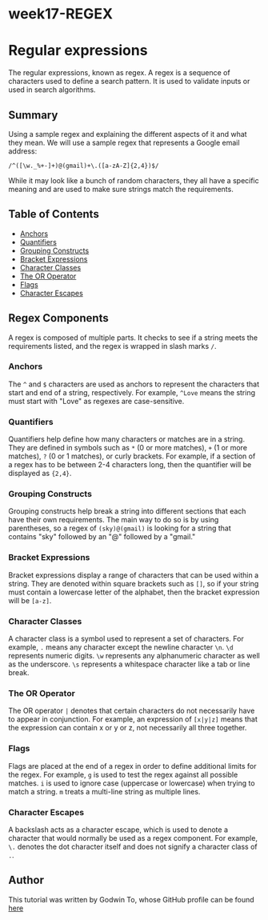 # week17-REGEX

# Regular expressions

The regular expressions, known as regex. A regex is a sequence of characters used to define a search pattern. It is used to validate inputs or used in search algorithms.

## Summary

Using a sample regex and explaining the different aspects of it and what they mean. We will use a sample regex that represents a Google email address:

`/^([\w._%+-]+)@(gmail)+\.([a-zA-Z]{2,4})$/`

While it may look like a bunch of random characters, they all have a specific meaning and are used to make sure strings match the requirements.

## Table of Contents

- [Anchors](#anchors)
- [Quantifiers](#quantifiers)
- [Grouping Constructs](#grouping-constructs)
- [Bracket Expressions](#bracket-expressions)
- [Character Classes](#character-classes)
- [The OR Operator](#the-or-operator)
- [Flags](#flags)
- [Character Escapes](#character-escapes)

## Regex Components

A regex is composed of multiple parts. It checks to see if a string meets the requirements listed, and the regex is wrapped in slash marks `/`.

### Anchors

The `^` and `$` characters are used as anchors to represent the characters that start and end of a string, respectively. For example, `^Love` means the string must start with "Love" as regexes are case-sensitive.

### Quantifiers

Quantifiers help define how many characters or matches are in a string. They are defined in symbols such as `*` (0 or more matches), `+` (1 or more matches), `?` (0 or 1 matches), or curly brackets. For example, if a section of a regex has to be between 2-4 characters long, then the quantifier will be displayed as `{2,4}`.

### Grouping Constructs

Grouping constructs help break a string into different sections that each have their own requirements. The main way to do so is by using parentheses, so a regex of `(sky)@(gmail)` is looking for a string that contains "sky" followed by an "@" followed by a "gmail."

### Bracket Expressions

Bracket expressions display a range of characters that can be used within a string. They are denoted within square brackets such as `[]`, so if your string must contain a lowercase letter of the alphabet, then the bracket expression will be `[a-z]`.

### Character Classes

A character class is a symbol used to represent a set of characters. For example, `.` means any character except the newline character `\n`. `\d` represents numeric digits. `\w` represents any alphanumeric character as well as the underscore. `\s` represents a whitespace character like a tab or line break.

### The OR Operator

The OR operator `|` denotes that certain characters do not necessarily have to appear in conjunction. For example, an expression of `[x|y|z]` means that the expression can contain x or y or z, not necessarily all three together.

### Flags

Flags are placed at the end of a regex in order to define additional limits for the regex. For example, `g` is used to test the regex against all possible matches. `i` is used to ignore case (uppercase or lowercase) when trying to match a string. `m` treats a multi-line string as multiple lines.

### Character Escapes

A backslash acts as a character escape, which is used to denote a character that would normally be used as a regex component. For example, `\.` denotes the dot character itself and does not signify a character class of `.`.

## Author

This tutorial was written by Godwin To, whose GitHub profile can be found [here](https://github.com/Sky6565)
